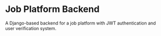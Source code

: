 # Job Platform Backend

A Django-based backend for a job platform with JWT authentication and user verification system.
